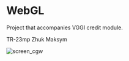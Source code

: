 # WebGL

Project that accompanies VGGI credit module.

TR-23mp Zhuk Maksym

![screen_cgw](https://user-images.githubusercontent.com/62910786/216767726-76eecc76-a5e2-476b-a164-7e435861723f.gif)